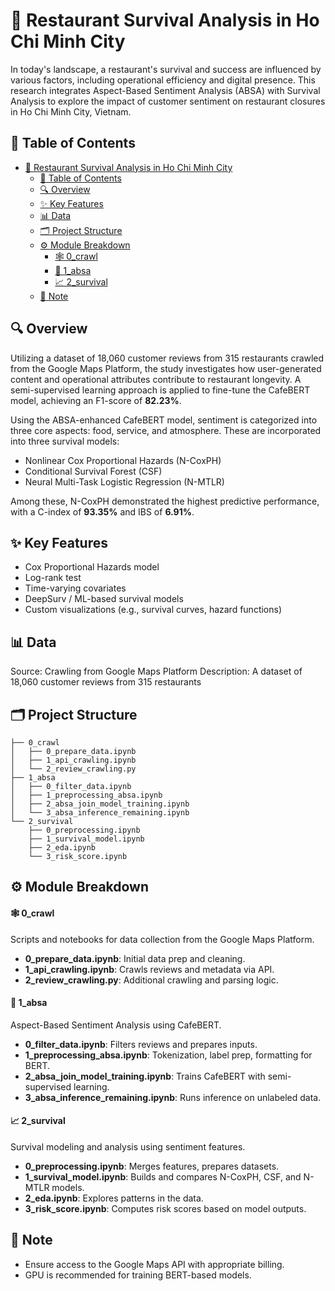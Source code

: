 # 📘 Restaurant Survival Analysis in Ho Chi Minh City
In today's landscape, a restaurant's survival and success are influenced by various factors, including operational efficiency and digital presence. This research integrates Aspect-Based Sentiment Analysis (ABSA) with Survival Analysis to explore the impact of customer sentiment on restaurant closures in Ho Chi Minh City, Vietnam.

## 📄 Table of Contents
- [📘 Restaurant Survival Analysis in Ho Chi Minh City](#-restaurant-survival-analysis-in-ho-chi-minh-city)
  - [📄 Table of Contents](#-table-of-contents)
  - [🔍 Overview](#-overview)
  - [✨ Key Features](#-key-features)
  - [📊 Data](#-data)
  - [🗂 Project Structure](#-project-structure)
  - [⚙️ Module Breakdown](#️-module-breakdown)
      - [🕸️ 0\_crawl](#️-0_crawl)
      - [💬 1\_absa](#-1_absa)
      - [📈 2\_survival](#-2_survival)
  - [📄 Note](#-note)

## 🔍 Overview
Utilizing a dataset of 18,060 customer reviews from 315 restaurants crawled from the Google Maps Platform, the study investigates how user-generated content and operational attributes contribute to restaurant longevity. A semi-supervised learning approach is applied to fine-tune the CafeBERT model, achieving an F1-score of **82.23%**.

Using the ABSA-enhanced CafeBERT model, sentiment is categorized into three core aspects: food, service, and atmosphere. These are incorporated into three survival models:

- Nonlinear Cox Proportional Hazards (N-CoxPH)
- Conditional Survival Forest (CSF)
- Neural Multi-Task Logistic Regression (N-MTLR)

Among these, N-CoxPH demonstrated the highest predictive performance, with a C-index of **93.35%** and IBS of **6.91%**.

## ✨ Key Features
- Cox Proportional Hazards model
- Log-rank test
- Time-varying covariates
- DeepSurv / ML-based survival models
- Custom visualizations (e.g., survival curves, hazard functions)

## 📊 Data
Source: Crawling from Google Maps Platform
Description: A dataset of 18,060 customer reviews from 315 restaurants

## 🗂 Project Structure

```
├── 0_crawl
│   ├── 0_prepare_data.ipynb
│   ├── 1_api_crawling.ipynb
│   └── 2_review_crawling.py
├── 1_absa
│   ├── 0_filter_data.ipynb
│   ├── 1_preprocessing_absa.ipynb
│   ├── 2_absa_join_model_training.ipynb
│   └── 3_absa_inference_remaining.ipynb
└── 2_survival
    ├── 0_preprocessing.ipynb
    ├── 1_survival_model.ipynb
    ├── 2_eda.ipynb
    └── 3_risk_score.ipynb
```

## ⚙️ Module Breakdown
#### 🕸️ 0_crawl  
Scripts and notebooks for data collection from the Google Maps Platform.
- **0_prepare_data.ipynb**: Initial data prep and cleaning.  
- **1_api_crawling.ipynb**: Crawls reviews and metadata via API.  
- **2_review_crawling.py**: Additional crawling and parsing logic.  

#### 💬 1_absa  
Aspect-Based Sentiment Analysis using CafeBERT.
- **0_filter_data.ipynb**: Filters reviews and prepares inputs.  
- **1_preprocessing_absa.ipynb**: Tokenization, label prep, formatting for BERT.  
- **2_absa_join_model_training.ipynb**: Trains CafeBERT with semi-supervised learning.  
- **3_absa_inference_remaining.ipynb**: Runs inference on unlabeled data.  

#### 📈 2_survival  
Survival modeling and analysis using sentiment features.
- **0_preprocessing.ipynb**: Merges features, prepares datasets.  
- **1_survival_model.ipynb**: Builds and compares N-CoxPH, CSF, and N-MTLR models.  
- **2_eda.ipynb**: Explores patterns in the data.  
- **3_risk_score.ipynb**: Computes risk scores based on model outputs.  

## 📄 Note
- Ensure access to the Google Maps API with appropriate billing.
- GPU is recommended for training BERT-based models.
